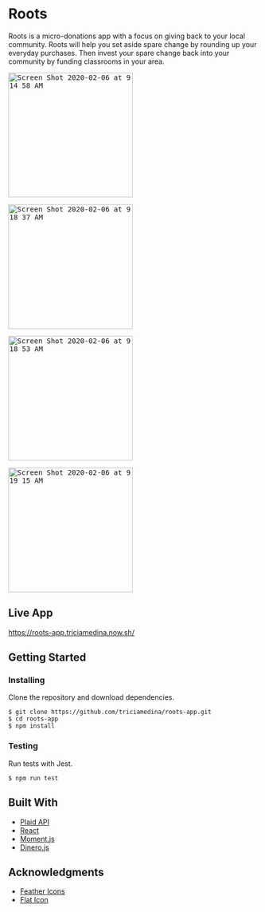 # Roots
Roots is a micro-donations app with a focus on giving back to your local community. Roots will help you set aside spare change by rounding up your everyday purchases. Then invest your spare change back into your community by funding classrooms in your area.

<kbd><img width="250" alt="Screen Shot 2020-02-06 at 9 14 58 AM" src="https://user-images.githubusercontent.com/48637126/73962030-97488d80-4905-11ea-94e7-e452ce6d6564.png"></kbd>

<kbd><img width="250" alt="Screen Shot 2020-02-06 at 9 18 37 AM" src="https://user-images.githubusercontent.com/48637126/73962636-b267cd00-4906-11ea-86fa-363fc454b0cc.png"></kbd>

<kbd><img width="250" alt="Screen Shot 2020-02-06 at 9 18 53 AM" src="https://user-images.githubusercontent.com/48637126/73962814-096da200-4907-11ea-8252-8cc8d0427377.png"></kbd>

<kbd><img width="250" alt="Screen Shot 2020-02-06 at 9 19 15 AM" src="https://user-images.githubusercontent.com/48637126/73963072-86991700-4907-11ea-9011-a9718381aeff.png"></kbd>

## Live App
https://roots-app.triciamedina.now.sh/

## Getting Started

### Installing

Clone the repository and download dependencies.

```
$ git clone https://github.com/triciamedina/roots-app.git
$ cd roots-app
$ npm install
```

### Testing

Run tests with Jest.

```
$ npm run test
```

## Built With
- [Plaid API](https://plaid.com/docs/)
- [React](https://reactjs.org/)
- [Moment.js](https://momentjs.com/)
- [Dinero.js](https://sarahdayan.github.io/dinero.js/)

## Acknowledgments
- [Feather Icons](https://feathericons.com/)
- [Flat Icon](https://www.flaticon.com/home)
